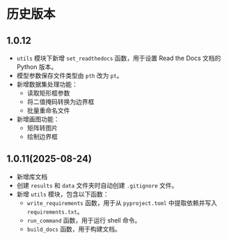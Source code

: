 # 历史版本

## 1.0.12

+ `utils` 模块下新增 `set_readthedocs` 函数，用于设置 Read the Docs 文档的 Python 版本。
+ 模型参数保存文件类型由 `pth` 改为 `pt`。
+ 新增数据集处理功能：
  + 读取矩形框参数
  + 将二值掩码转换为边界框
  + 批量重命名文件
+ 新增画图功能：
  + 矩阵转图片
  + 绘制边界框

## 1.0.11(2025-08-24)

+ 新增库文档
+ 创建 `results` 和 `data` 文件夹时自动创建 `.gitignore` 文件。
+ 新增 `utils` 模块，包含以下函数：
  + `write_requirements` 函数，用于从 `pyproject.toml` 中提取依赖并写入 `requirements.txt`。
  + `run_command` 函数，用于运行 shell 命令。
  + `build_docs` 函数，用于构建文档。
